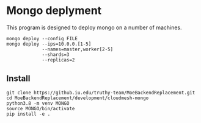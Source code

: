 # Mongo deplyment 

This program is designed to deploy mongo on a number of machines.

```
mongo deploy --config FILE
mongo deploy --ips=10.0.0.[1-5] 
             --names=master,worker[2-5] 
             --shards=3
             --replicas=2
```

## Install

```
git clone https://github.iu.edu/truthy-team/MoeBackendReplacement.git
cd MoeBackendReplacement/development/cloudmesh-mongo
python3.8 -m venv MONGO
source MONGO/bin/activate
pip install -e .